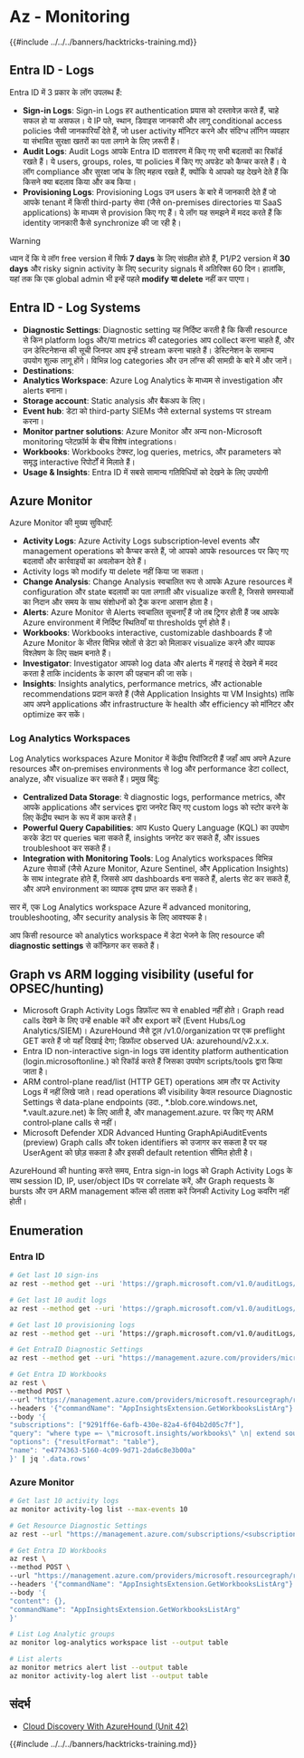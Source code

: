 # Az - Monitoring

{{#include ../../../banners/hacktricks-training.md}}

## Entra ID - Logs

Entra ID में 3 प्रकार के लॉग उपलब्ध हैं:

- **Sign-in Logs**: Sign-in Logs हर authentication प्रयास को दस्तावेज़ करते हैं, चाहे सफल हो या असफल। ये IP पते, स्थान, डिवाइस जानकारी और लागू conditional access policies जैसी जानकारियाँ देते हैं, जो user activity मॉनिटर करने और संदिग्ध लॉगिन व्यवहार या संभावित सुरक्षा खतरों का पता लगाने के लिए ज़रूरी हैं।
- **Audit Logs**: Audit Logs आपके Entra ID वातावरण में किए गए सभी बदलावों का रिकॉर्ड रखते हैं। ये users, groups, roles, या policies में किए गए अपडेट को कैप्चर करते हैं। ये लॉग compliance और सुरक्षा जांच के लिए महत्व रखते हैं, क्योंकि ये आपको यह देखने देते हैं कि किसने क्या बदलाव किया और कब किया।
- **Provisioning Logs**: Provisioning Logs उन users के बारे में जानकारी देते हैं जो आपके tenant में किसी third-party सेवा (जैसे on-premises directories या SaaS applications) के माध्यम से provision किए गए हैं। ये लॉग यह समझने में मदद करते हैं कि identity जानकारी कैसे synchronize की जा रही है।

> [!WARNING]
> ध्यान दें कि ये लॉग free version में सिर्फ **7 days** के लिए संग्रहीत होते हैं, P1/P2 version में **30 days** और risky signin activity के लिए security signals में अतिरिक्त 60 दिन। हालांकि, यहां तक कि एक global admin भी इन्हें पहले **modify या delete** नहीं कर पाएगा।

## Entra ID - Log Systems

- **Diagnostic Settings**: Diagnostic setting यह निर्दिष्ट करती है कि किसी resource से किन platform logs और/या metrics की categories आप collect करना चाहते हैं, और उन डेस्टिनेशन्स की सूची जिनपर आप इन्हें stream करना चाहते हैं। डेस्टिनेशन के सामान्य उपयोग शुल्क लागू होंगे। विभिन्न log categories और उन लॉग्स की सामग्री के बारे में और जानें।
- **Destinations**:
- **Analytics Workspace**: Azure Log Analytics के माध्यम से investigation और alerts बनाना।
- **Storage account**: Static analysis और बैकअप के लिए।
- **Event hub**: डेटा को third-party SIEMs जैसे external systems पर stream करना।
- **Monitor partner solutions**: Azure Monitor और अन्य non-Microsoft monitoring प्लेटफ़ॉर्म के बीच विशेष integrations।
- **Workbooks**: Workbooks टेक्स्ट, log queries, metrics, और parameters को समृद्ध interactive रिपोर्टों में मिलाते हैं।
- **Usage & Insights**: Entra ID में सबसे सामान्य गतिविधियों को देखने के लिए उपयोगी

## Azure Monitor

Azure Monitor की मुख्य सुविधाएँ:

- **Activity Logs**: Azure Activity Logs subscription‑level events और management operations को कैप्चर करते हैं, जो आपको आपके resources पर किए गए बदलावों और कार्रवाइयों का अवलोकन देते हैं।
- Activity logs को modify या delete नहीं किया जा सकता।
- **Change Analysis**: Change Analysis स्वचालित रूप से आपके Azure resources में configuration और state बदलावों का पता लगाती और visualize करती है, जिससे समस्याओं का निदान और समय के साथ संशोधनों को ट्रैक करना आसान होता है।
- **Alerts**: Azure Monitor से Alerts स्वचालित सूचनाएँ हैं जो तब ट्रिगर होती हैं जब आपके Azure environment में निर्दिष्ट स्थितियाँ या thresholds पूर्ण होते हैं।
- **Workbooks**: Workbooks interactive, customizable dashboards हैं जो Azure Monitor के भीतर विभिन्न स्रोतों से डेटा को मिलाकर visualize करने और व्यापक विश्लेषण के लिए सक्षम बनाते हैं।
- **Investigator**: Investigator आपको log data और alerts में गहराई से देखने में मदद करता है ताकि incidents के कारण की पहचान की जा सके।
- **Insights**: Insights analytics, performance metrics, और actionable recommendations प्रदान करते हैं (जैसे Application Insights या VM Insights) ताकि आप अपने applications और infrastructure के health और efficiency को मॉनिटर और optimize कर सकें।

### Log Analytics Workspaces

Log Analytics workspaces Azure Monitor में केंद्रीय रिपॉजिटरी हैं जहाँ आप अपने Azure resources और on‑premises environments से log और performance डेटा collect, analyze, और visualize कर सकते हैं। प्रमुख बिंदु:

- **Centralized Data Storage**: ये diagnostic logs, performance metrics, और आपके applications और services द्वारा जनरेट किए गए custom logs को स्टोर करने के लिए केंद्रीय स्थान के रूप में काम करते हैं।
- **Powerful Query Capabilities**: आप Kusto Query Language (KQL) का उपयोग करके डेटा पर queries चला सकते हैं, insights जनरेट कर सकते हैं, और issues troubleshoot कर सकते हैं।
- **Integration with Monitoring Tools**: Log Analytics workspaces विभिन्न Azure सेवाओं (जैसे Azure Monitor, Azure Sentinel, और Application Insights) के साथ integrate होते हैं, जिससे आप dashboards बना सकते हैं, alerts सेट कर सकते हैं, और अपने environment का व्यापक दृश्य प्राप्त कर सकते हैं।

सार में, एक Log Analytics workspace Azure में advanced monitoring, troubleshooting, और security analysis के लिए आवश्यक है।

आप किसी resource को analytics workspace में डेटा भेजने के लिए resource की **diagnostic settings** से कॉन्फ़िगर कर सकते हैं।

## Graph vs ARM logging visibility (useful for OPSEC/hunting)

- Microsoft Graph Activity Logs डिफ़ॉल्ट रूप से enabled नहीं होते। Graph read calls देखने के लिए उन्हें enable करें और export करें (Event Hubs/Log Analytics/SIEM)। AzureHound जैसे टूल /v1.0/organization पर एक preflight GET करते हैं जो यहाँ दिखाई देगा; डिफ़ॉल्ट observed UA: azurehound/v2.x.x.
- Entra ID non-interactive sign-in logs उस identity platform authentication (login.microsoftonline.<tld>) को रिकॉर्ड करते हैं जिसका उपयोग scripts/tools द्वारा किया जाता है।
- ARM control-plane read/list (HTTP GET) operations आम तौर पर Activity Logs में नहीं लिखे जाते। read operations की visibility केवल resource Diagnostic Settings से data-plane endpoints (उदा., *.blob.core.windows.net, *.vault.azure.net) के लिए आती है, और management.azure.<tld> पर किए गए ARM control‑plane calls से नहीं।
- Microsoft Defender XDR Advanced Hunting GraphApiAuditEvents (preview) Graph calls और token identifiers को उजागर कर सकता है पर यह UserAgent को छोड़ सकता है और इसकी default retention सीमित होती है।

AzureHound की hunting करते समय, Entra sign-in logs को Graph Activity Logs के साथ session ID, IP, user/object IDs पर correlate करें, और Graph requests के bursts और उन ARM management कॉल्स की तलाश करें जिनकी Activity Log कवरिंग नहीं होती।

## Enumeration

### Entra ID
```bash
# Get last 10 sign-ins
az rest --method get --uri 'https://graph.microsoft.com/v1.0/auditLogs/signIns?$top=10'

# Get last 10 audit logs
az rest --method get --uri 'https://graph.microsoft.com/v1.0/auditLogs/directoryAudits?$top=10'

# Get last 10 provisioning logs
az rest --method get --uri ‘https://graph.microsoft.com/v1.0/auditLogs/provisioning?$top=10’

# Get EntraID Diagnostic Settings
az rest --method get --uri "https://management.azure.com/providers/microsoft.aadiam/diagnosticSettings?api-version=2017-04-01-preview"

# Get Entra ID Workbooks
az rest \
--method POST \
--url "https://management.azure.com/providers/microsoft.resourcegraph/resources?api-version=2021-03-01" \
--headers '{"commandName": "AppInsightsExtension.GetWorkbooksListArg"}' \
--body '{
"subscriptions": ["9291ff6e-6afb-430e-82a4-6f04b2d05c7f"],
"query": "where type =~ \"microsoft.insights/workbooks\" \n| extend sourceId = tostring(properties.sourceId) \n| where sourceId =~ \"Azure Active Directory\" \n| extend DisplayName = tostring(properties.displayName) \n| extend WorkbookType = tostring(properties.category), LastUpdate = todatetime(properties.timeModified) \n| where WorkbookType == \"workbook\"\n| project DisplayName, name, resourceGroup, kind, location, id, type, subscriptionId, tags, WorkbookType, LastUpdate, identity, properties",
"options": {"resultFormat": "table"},
"name": "e4774363-5160-4c09-9d71-2da6c8e3b00a"
}' | jq '.data.rows'
```
### Azure Monitor
```bash
# Get last 10 activity logs
az monitor activity-log list --max-events 10

# Get Resource Diagnostic Settings
az rest --url "https://management.azure.com/subscriptions/<subscription-id>/resourceGroups/<res-group>/providers/Microsoft.DocumentDb/databaseAccounts/<db-name>/providers/microsoft.insights/diagnosticSettings?api-version=2021-05-01-preview"

# Get Entra ID Workbooks
az rest \
--method POST \
--url "https://management.azure.com/providers/microsoft.resourcegraph/resources?api-version=2021-03-01" \
--headers '{"commandName": "AppInsightsExtension.GetWorkbooksListArg"}' \
--body '{
"content": {},
"commandName": "AppInsightsExtension.GetWorkbooksListArg"
}'

# List Log Analytic groups
az monitor log-analytics workspace list --output table

# List alerts
az monitor metrics alert list --output table
az monitor activity-log alert list --output table
```
## संदर्भ
- [Cloud Discovery With AzureHound (Unit 42)](https://unit42.paloaltonetworks.com/threat-actor-misuse-of-azurehound/)

{{#include ../../../banners/hacktricks-training.md}}
